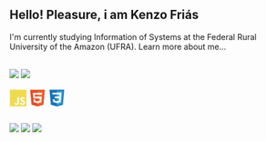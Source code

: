 ## Hello! Pleasure, i am Kenzo Friás
<p>I'm currently studying Information of Systems at the Federal Rural University of the Amazon (UFRA). Learn more about me...</p>
<div style="display: inline_block"><br>
  <img height="150em" src="https://github-readme-stats.vercel.app/api?username=kenzofrias&theme=github_dark&show_icons=true">
  <img height="150em" src="https://github-readme-stats.vercel.app/api/top-langs/?username=kenzofrias&layout=compact&langs_count=16&theme=github_dark"/>  
</div>
<div style="display: inline_block"><br>
  <img align="center" alt="Kenzo-Js" height="30" widht="40" src="https://raw.githubusercontent.com/devicons/devicon/master/icons/javascript/javascript-plain.svg"> 
  <img align="center" alt="Kenzo-HTML5" height="30" widht="40" src="https://raw.githubusercontent.com/devicons/devicon/master/icons/html5/html5-original.svg">
  <img align="center" alt="Kenzo-CSS3" height="30" widht="40" src="https://raw.githubusercontent.com/devicons/devicon/master/icons/css3/css3-original.svg">
</div>

##

<div> 
  <a href="https://instagram.com/kenzogb_fr" target="_blank"><img src="https://img.shields.io/badge/-Instagram-%23E4405F?style=for-the-badge&logo=instagram&logoColor=white" target="_blank"></a>
  <a href = "mailto:kenzofrias16@gmail.com"><img src="https://img.shields.io/badge/-Gmail-%23333?style=for-the-badge&logo=gmail&logoColor=white" target="_blank"></a>
  <a href="https://www.linkedin.com/in/kenzofrias" target="_blank"><img src="https://img.shields.io/badge/-LinkedIn-%230077B5?style=for-the-badge&logo=linkedin&logoColor=white" target="_blank"></a> 

  
